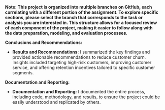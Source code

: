 **Note: This project is organized into multiple branches on GitHub, each correlating with a different portion of the assignment. To explore specific sections, please select the branch that corresponds to the task or analysis you are interested in. This structure allows for a focused review of each component of the project, making it easier to follow along with the data preparation, modeling, and evaluation processes.**

**Conclusions and Recommendations:**

*   **Results and Recommendations:** I summarized the key findings and provided actionable recommendations to reduce customer churn. Insights included targeting high-risk customers, improving customer service, and offering retention incentives tailored to specific customer segments.

**Documentation and Reporting:**

*   **Documentation and Reporting:** I documented the entire process, including code, methodology, and results, to ensure the project could be easily understood and replicated by others.
